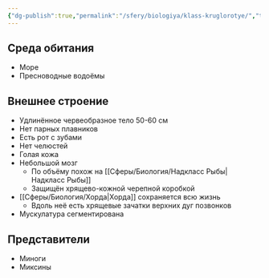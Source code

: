 ```yaml
---
{"dg-publish":true,"permalink":"/sfery/biologiya/klass-kruglorotye/","tags":["Зоология"]}
---
```


## Среда обитания
- Море
- Пресноводные водоёмы
## Внешнее строение 
- Удлинённое червеобразное тело 50-60 см
- Нет парных плавников 
- Есть рот с зубами 
- Нет челюстей 
- Голая кожа 
- Небольшой мозг
    - По объёму похож на [[Сферы/Биология/Надкласс Рыбы\|Надкласс Рыбы]]
    - Защищён хрящево-кожной черепной коробкой 
- [[Сферы/Биология/Хорда\|Хорда]] сохраняется всю жизнь 
    - Вдоль неё есть хрящевые зачатки верхних дуг позвонков 
- Мускулатура сегментирована
## Представители
- Миноги
- Миксины 